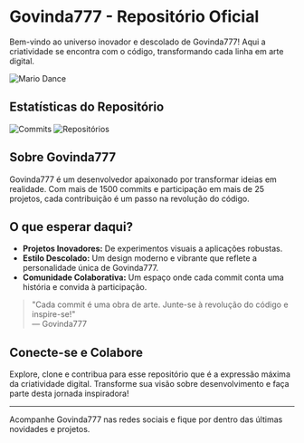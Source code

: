 # Govinda777 - Repositório Oficial

Bem-vindo ao universo inovador e descolado de Govinda777! Aqui a criatividade se encontra com o código, transformando cada linha em arte digital.

![Mario Dance](./mario.gif)

## Estatísticas do Repositório

![Commits](https://img.shields.io/badge/Commits-1500%2B-brightgreen)
![Repositórios](https://img.shields.io/badge/Reposit%C3%B3rios-25%2B-blue)

## Sobre Govinda777

Govinda777 é um desenvolvedor apaixonado por transformar ideias em realidade. Com mais de 1500 commits e participação em mais de 25 projetos, cada contribuição é um passo na revolução do código.

## O que esperar daqui?

- **Projetos Inovadores:** De experimentos visuais a aplicações robustas.
- **Estilo Descolado:** Um design moderno e vibrante que reflete a personalidade única de Govinda777.
- **Comunidade Colaborativa:** Um espaço onde cada commit conta uma história e convida à participação.

> "Cada commit é uma obra de arte. Junte-se à revolução do código e inspire-se!"  
> — Govinda777

## Conecte-se e Colabore

Explore, clone e contribua para esse repositório que é a expressão máxima da criatividade digital. Transforme sua visão sobre desenvolvimento e faça parte desta jornada inspiradora!

---
Acompanhe Govinda777 nas redes sociais e fique por dentro das últimas novidades e projetos.